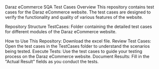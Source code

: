 Daraz eCommerce SQA Test Cases
Overview
This repository contains test cases for the Daraz eCommerce website. The test cases are designed to verify the functionality and quality of various features of the website.

Repository Structure
TestCases: Folder containing the detailed test cases for different modules of the Daraz eCommerce website.

How to Use This Repository:
Download the excel file.
Review Test Cases: Open the test cases in the TestCases folder to understand the scenarios being tested.
Execute Tests: Use the test cases to guide your testing process on the Daraz eCommerce website.
Document Results: Fill in the "Actual Result" fields as you conduct the tests.
